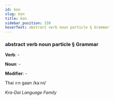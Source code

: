 ```yaml
---
id: kon
slug: kon
title: kon
sidebar_position: 150
hoverText: abstract verb noun particle § Grammar
---
```


### abstract verb noun particle § Grammar

**Verb**: -

**Noun**: -

**Modifier**: -

Thai การ gaan /kaːn˧/

*Kra-Dai Language Family*